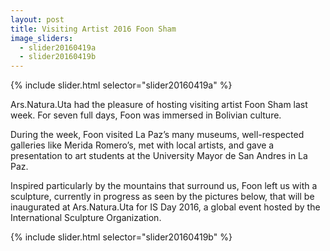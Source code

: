```yaml
---
layout: post
title: Visiting Artist 2016 Foon Sham
image_sliders:
  - slider20160419a
  - slider20160419b
---
```


{% include slider.html selector="slider20160419a" %}

Ars.Natura.Uta had the pleasure of hosting visiting artist Foon Sham last week. For seven full days, Foon was immersed in Bolivian culture.

During the week, Foon visited La Paz’s many museums, well-respected galleries like Merida Romero’s, met with local artists, and gave a presentation to art students at the University Mayor de San Andres in La Paz.

Inspired particularly by the mountains that surround us, Foon left us with a sculpture, currently in progress as seen by the pictures below, that will be inaugurated at Ars.Natura.Uta for IS Day 2016, a global event hosted by the International Sculpture Organization. 

{% include slider.html selector="slider20160419b" %}
